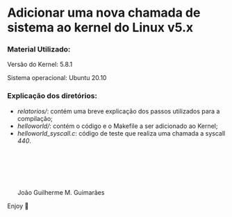 # Adicionar uma nova chamada de sistema ao kernel do Linux v5.x

### Material Utilizado:

Versão do Kernel: 5.8.1

Sistema operacional: Ubuntu 20.10

### Explicação dos diretórios:

 - *relatorios/*: contém uma breve explicação dos passos utilizados para a compilação;
 - *helloworld/*: contém o código e o Makefile a ser adicionado ao Kernel;
 - *helloworld_syscall.c*: código de teste que realiza uma chamada a syscall *440*.
\
\
\
\
\
\
\
João Guilherme M. Guimarães

Enjoy 🤫
